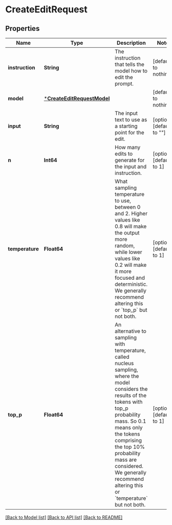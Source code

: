 # CreateEditRequest


## Properties
Name | Type | Description | Notes
------------ | ------------- | ------------- | -------------
**instruction** | **String** | The instruction that tells the model how to edit the prompt. | [default to nothing]
**model** | [***CreateEditRequestModel**](CreateEditRequestModel.md) |  | [default to nothing]
**input** | **String** | The input text to use as a starting point for the edit. | [optional] [default to ""]
**n** | **Int64** | How many edits to generate for the input and instruction. | [optional] [default to 1]
**temperature** | **Float64** | What sampling temperature to use, between 0 and 2. Higher values like 0.8 will make the output more random, while lower values like 0.2 will make it more focused and deterministic.  We generally recommend altering this or &#x60;top_p&#x60; but not both.  | [optional] [default to 1]
**top_p** | **Float64** | An alternative to sampling with temperature, called nucleus sampling, where the model considers the results of the tokens with top_p probability mass. So 0.1 means only the tokens comprising the top 10% probability mass are considered.  We generally recommend altering this or &#x60;temperature&#x60; but not both.  | [optional] [default to 1]


[[Back to Model list]](../README.md#models) [[Back to API list]](../README.md#api-endpoints) [[Back to README]](../README.md)


